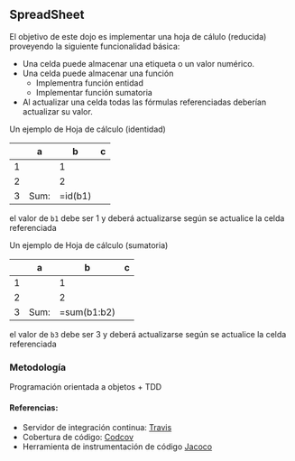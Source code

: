 ## SpreadSheet

El objetivo de este dojo es implementar una hoja de cálulo (reducida) proveyendo la siguiente funcionalidad básica:

- Una celda puede almacenar una etiqueta o un valor numérico.
- Una celda puede almacenar una función 
    - Implementra función entidad
    - Implementar función sumatoria
- Al actualizar una celda todas las fórmulas referenciadas deberían actualizar su valor.

Un ejemplo de Hoja de cálculo (identidad)

|   | a    | b           | c |
|---|------|-------------|---|
| 1 |      | 1           |   |
| 2 |      | 2           |   |
| 3 | Sum: | =id(b1)     |   |

el valor de ```b1``` debe ser 1 y deberá actualizarse según se actualice la celda referenciada

Un ejemplo de Hoja de cálculo (sumatoria)

|   | a    | b           | c |
|---|------|-------------|---|
| 1 |      | 1           |   |
| 2 |      | 2           |   |
| 3 | Sum: | =sum(b1:b2) |   |

el valor de ```b3``` debe ser 3 y deberá actualizarse según se actualice la celda referenciada

### Metodología

Programación orientada a objetos + TDD

#### Referencias:

- Servidor de integración continua: [Travis][1]
- Cobertura de código: [Codcov][3]
- Herramienta de instrumentación de código [Jacoco][4]

[1]: https://travis-ci.org/
[3]: https://codecov.io/gh
[4]: https://www.baeldung.com/jacoco
